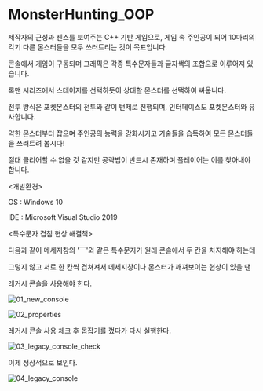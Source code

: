 # MonsterHunting_OOP
제작자의 근성과 센스를 보여주는 C++ 기반 게임으로, 게임 속 주인공이 되어 10마리의 각기 다른 몬스터들을 모두 쓰러트리는 것이 목표입니다.

콘솔에서 게임이 구동되며 그래픽은 각종 특수문자들과 글자색의 조합으로 이루어져 있습니다.

록맨 시리즈에서 스테이지를 선택하듯이 상대할 몬스터를 선택하여 싸웁니다.

전투 방식은 포켓몬스터의 전투와 같이 턴제로 진행되며, 인터페이스도 포켓몬스터와 유사합니다.

약한 몬스터부터 잡으며 주인공의 능력을 강화시키고 기술들을 습득하여 모든 몬스터들을 쓰러트려 봅시다!

절대 클리어할 수 없을 것 같지만 공략법이 반드시 존재하며 플레이어는 이를 찾아내야 합니다.

<개발환경>

OS : Windows 10

IDE : Microsoft Visual Studio 2019


<특수문자 겹침 현상 해결책>

다음과 같이 메세지창의 '￣'와 같은 특수문자가 원래 콘솔에서 두 칸을 차지해야 하는데

그렇지 않고 서로 한 칸씩 겹쳐져서 메세지창이나 몬스터가 깨져보이는 현상이 있을 땐

레거시 콘솔을 사용해야 한다.

![01_new_console](https://github.com/fergcd/MonsterHunting_OOP/assets/13186723/39edbe90-caac-4e32-a7db-f7175ab0e342)


![02_properties](https://github.com/fergcd/MonsterHunting_OOP/assets/13186723/b88f1ee2-ac1a-450f-a337-c9e42412dc4d)


레거시 콘솔 사용 체크 후 몹잡기를 껐다가 다시 실행한다.

![03_legacy_console_check](https://github.com/fergcd/MonsterHunting_OOP/assets/13186723/57f880c7-4436-488c-9a68-78105390db65)


이제 정상적으로 보인다.

![04_legacy_console](https://github.com/fergcd/MonsterHunting_OOP/assets/13186723/d822c093-3a12-41b8-b98b-f61b31a7f6d9)

